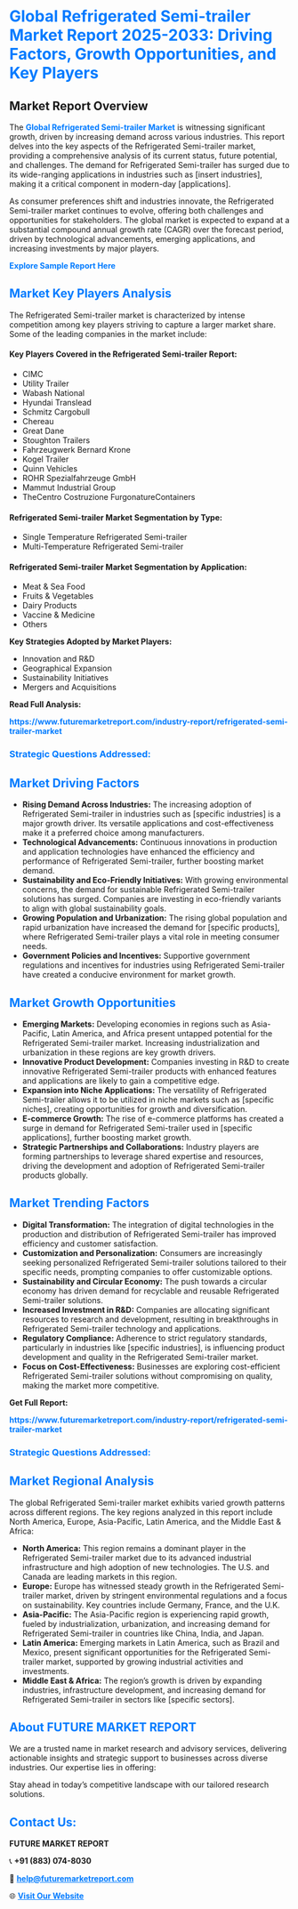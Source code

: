 <h1 style="color: #007BFF;">Global Refrigerated Semi-trailer Market Report 2025-2033: Driving Factors, Growth Opportunities, and Key Players</h1>

<section id="overview">
<h2>Market Report Overview</h2>
<p>The <a href="https://www.futuremarketreport.com/industry-report/refrigerated-semi-trailer-market" style="color: #007BFF; text-decoration: none;"><strong>Global Refrigerated Semi-trailer Market</strong></a> is witnessing significant growth, driven by increasing demand across various industries. This report delves into the key aspects of the Refrigerated Semi-trailer market, providing a comprehensive analysis of its current status, future potential, and challenges. The demand for Refrigerated Semi-trailer has surged due to its wide-ranging applications in industries such as [insert industries], making it a critical component in modern-day [applications].</p>
<p>As consumer preferences shift and industries innovate, the Refrigerated Semi-trailer market continues to evolve, offering both challenges and opportunities for stakeholders. The global market is expected to expand at a substantial compound annual growth rate (CAGR) over the forecast period, driven by technological advancements, emerging applications, and increasing investments by major players.</p>
</section>

<section id="overview">
<p><a href="https://www.futuremarketreport.com/request-sample/reportId=41622" style="color: #007BFF; text-decoration: none;"><strong>Explore Sample Report Here</strong></a></p>
</section>

<section id="key-players">
<h2 style="color: #007BFF;">Market Key Players Analysis</h2>
<p>The Refrigerated Semi-trailer market is characterized by intense competition among key players striving to capture a larger market share. Some of the leading companies in the market include:</p>
<h4>Key Players Covered in the Refrigerated Semi-trailer Report:</h4>
<ul><li>CIMC</li><li>Utility Trailer</li><li>Wabash National</li><li>Hyundai Translead</li><li>Schmitz Cargobull</li><li>Chereau</li><li>Great Dane</li><li>Stoughton Trailers</li><li>Fahrzeugwerk Bernard Krone</li><li>Kogel Trailer</li><li>Quinn Vehicles</li><li>ROHR Spezialfahrzeuge GmbH</li><li>Mammut Industrial Group</li><li>TheCentro Costruzione FurgonatureContainers</li></ul>
<h4>Refrigerated Semi-trailer Market Segmentation by Type:</h4>
<ul><li>Single Temperature Refrigerated Semi-trailer</li><li>Multi-Temperature Refrigerated Semi-trailer</li></ul>

<h4>Refrigerated Semi-trailer Market Segmentation by Application:</h4>
<ul><li>Meat &amp; Sea Food</li><li>Fruits &amp; Vegetables</li><li>Dairy Products</li><li>Vaccine &amp; Medicine</li><li>Others</li></ul>
<p><strong>Key Strategies Adopted by Market Players:</strong></p>
<ul>
<li>Innovation and R&D</li>
<li>Geographical Expansion</li>
<li>Sustainability Initiatives</li>
<li>Mergers and Acquisitions</li>
</ul>
</section>

<section>
<p><strong>Read Full Analysis: </strong></p><a href="https://www.futuremarketreport.com/industry-report/refrigerated-semi-trailer-market" style="color: #007BFF; text-decoration: none;"><strong>https://www.futuremarketreport.com/industry-report/refrigerated-semi-trailer-market</strong></a>
<h3 style="color: #007BFF;">Strategic Questions Addressed:</h3>
</section>

<section id="driving-factors">
<h2 style="color: #007BFF;">Market Driving Factors</h2>
<ul>
<li><strong>Rising Demand Across Industries:</strong> The increasing adoption of Refrigerated Semi-trailer in industries such as [specific industries] is a major growth driver. Its versatile applications and cost-effectiveness make it a preferred choice among manufacturers.</li>
<li><strong>Technological Advancements:</strong> Continuous innovations in production and application technologies have enhanced the efficiency and performance of Refrigerated Semi-trailer, further boosting market demand.</li>
<li><strong>Sustainability and Eco-Friendly Initiatives:</strong> With growing environmental concerns, the demand for sustainable Refrigerated Semi-trailer solutions has surged. Companies are investing in eco-friendly variants to align with global sustainability goals.</li>
<li><strong>Growing Population and Urbanization:</strong> The rising global population and rapid urbanization have increased the demand for [specific products], where Refrigerated Semi-trailer plays a vital role in meeting consumer needs.</li>
<li><strong>Government Policies and Incentives:</strong> Supportive government regulations and incentives for industries using Refrigerated Semi-trailer have created a conducive environment for market growth.</li>
</ul>
</section>

<section id="growth-opportunities">
<h2 style="color: #007BFF;">Market Growth Opportunities</h2>
<ul>
<li><strong>Emerging Markets:</strong> Developing economies in regions such as Asia-Pacific, Latin America, and Africa present untapped potential for the Refrigerated Semi-trailer market. Increasing industrialization and urbanization in these regions are key growth drivers.</li>
<li><strong>Innovative Product Development:</strong> Companies investing in R&D to create innovative Refrigerated Semi-trailer products with enhanced features and applications are likely to gain a competitive edge.</li>
<li><strong>Expansion into Niche Applications:</strong> The versatility of Refrigerated Semi-trailer allows it to be utilized in niche markets such as [specific niches], creating opportunities for growth and diversification.</li>
<li><strong>E-commerce Growth:</strong> The rise of e-commerce platforms has created a surge in demand for Refrigerated Semi-trailer used in [specific applications], further boosting market growth.</li>
<li><strong>Strategic Partnerships and Collaborations:</strong> Industry players are forming partnerships to leverage shared expertise and resources, driving the development and adoption of Refrigerated Semi-trailer products globally.</li>
</ul>
</section>

<section id="trending-factors">
<h2 style="color: #007BFF;">Market Trending Factors</h2>
<ul>
<li><strong>Digital Transformation:</strong> The integration of digital technologies in the production and distribution of Refrigerated Semi-trailer has improved efficiency and customer satisfaction.</li>
<li><strong>Customization and Personalization:</strong> Consumers are increasingly seeking personalized Refrigerated Semi-trailer solutions tailored to their specific needs, prompting companies to offer customizable options.</li>
<li><strong>Sustainability and Circular Economy:</strong> The push towards a circular economy has driven demand for recyclable and reusable Refrigerated Semi-trailer solutions.</li>
<li><strong>Increased Investment in R&D:</strong> Companies are allocating significant resources to research and development, resulting in breakthroughs in Refrigerated Semi-trailer technology and applications.</li>
<li><strong>Regulatory Compliance:</strong> Adherence to strict regulatory standards, particularly in industries like [specific industries], is influencing product development and quality in the Refrigerated Semi-trailer market.</li>
<li><strong>Focus on Cost-Effectiveness:</strong> Businesses are exploring cost-efficient Refrigerated Semi-trailer solutions without compromising on quality, making the market more competitive.</li>
</ul>
</section>

<section>
<p><strong>Get Full Report: </strong></p><a href="https://www.futuremarketreport.com/industry-report/refrigerated-semi-trailer-market" style="color: #007BFF; text-decoration: none;"><strong>https://www.futuremarketreport.com/industry-report/refrigerated-semi-trailer-market</strong></a>
<h3 style="color: #007BFF;">Strategic Questions Addressed:</h3>
</section>


<section id="regional-analysis">
<h2 style="color: #007BFF;">Market Regional Analysis</h2>
<p>The global Refrigerated Semi-trailer market exhibits varied growth patterns across different regions. The key regions analyzed in this report include North America, Europe, Asia-Pacific, Latin America, and the Middle East & Africa:</p>
<ul>
<li><strong>North America:</strong> This region remains a dominant player in the Refrigerated Semi-trailer market due to its advanced industrial infrastructure and high adoption of new technologies. The U.S. and Canada are leading markets in this region.</li>
<li><strong>Europe:</strong> Europe has witnessed steady growth in the Refrigerated Semi-trailer market, driven by stringent environmental regulations and a focus on sustainability. Key countries include Germany, France, and the U.K.</li>
<li><strong>Asia-Pacific:</strong> The Asia-Pacific region is experiencing rapid growth, fueled by industrialization, urbanization, and increasing demand for Refrigerated Semi-trailer in countries like China, India, and Japan.</li>
<li><strong>Latin America:</strong> Emerging markets in Latin America, such as Brazil and Mexico, present significant opportunities for the Refrigerated Semi-trailer market, supported by growing industrial activities and investments.</li>
<li><strong>Middle East & Africa:</strong> The region’s growth is driven by expanding industries, infrastructure development, and increasing demand for Refrigerated Semi-trailer in sectors like [specific sectors].</li>
</ul>
</section>

<footer>
<h2 style="color: #007BFF;">About FUTURE MARKET REPORT</h2>
<p>We are a trusted name in market research and advisory services, delivering actionable insights and strategic support to businesses across diverse industries. Our expertise lies in offering:</p>

<p>Stay ahead in today’s competitive landscape with our tailored research solutions.</p>

<h2 style="color: #007BFF;">Contact Us:</h2>
<p><strong>FUTURE MARKET REPORT</strong></p>
<p>📞 <strong>+91 (883) 074-8030</strong></p>
<p>📧 <strong><a href="mailto:help@futuremarketreport.com" style="color: #007BFF;">help@futuremarketreport.com</a></strong></p>
<p>🌐 <strong><a href="https://www.futuremarketreport.com/" style="color: #007BFF;">Visit Our Website</a></strong></p>
</footer>